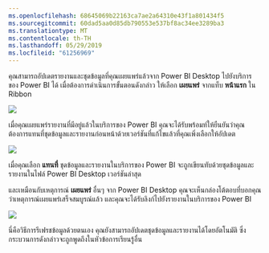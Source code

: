 ```yaml
---
ms.openlocfilehash: 68645069b22163ca7ae2a64310e43f1a801434f5
ms.sourcegitcommit: 60dad5aa0d85db790553e537bf8ac34ee3289ba3
ms.translationtype: MT
ms.contentlocale: th-TH
ms.lasthandoff: 05/29/2019
ms.locfileid: "61256969"
---
```

คุณสามารถอัปเดตรายงานและชุดข้อมูลที่คุณเผยแพร่แล้วจาก Power BI Desktop ไปยังบริการของ Power BI ได้ เมื่อต้องการดำเนินการขั้นตอนดังกล่าว ให้เลือก **เผยแพร่** จากแท็บ **หน้าแรก** ใน Ribbon

![](media/4-5-manually-republish-reports/4-5_0.png)

เมื่อคุณเผยแพร่รายงานที่มีอยู่แล้วในบริการของ Power BI คุณจะได้รับพร้อมท์ให้ยืนยันว่าคุณต้องการแทนที่ชุดข้อมูลและรายงานก่อนหน้าด้วยเวอร์ชันที่แก้ไขแล้วที่คุณเพิ่งเลือกให้อัปเดต

![](media/4-5-manually-republish-reports/4-5_1.png)

เมื่อคุณเลือก **แทนที่** ชุดข้อมูลและรายงานในบริการของ Power BI จะถูกเขียนทับด้วยชุดข้อมูลและรายงานในไฟล์ Power BI Desktop เวอร์ชันล่าสุด

และเหมือนกับเหตุการณ์ **เผยแพร่** อื่นๆ จาก Power BI Desktop คุณจะเห็นกล่องโต้ตอบที่บอกคุณว่าเหตุการณ์เผยแพร่เสร็จสมบูรณ์แล้ว และคุณจะได้รับลิงก์ไปยังรายงานในบริการของ Power BI

![](media/4-5-manually-republish-reports/4-5_2.png)

นี่คือวิธีการรีเฟรชข้อมูลด้วยตนเอง คุณยังสามารถอัปเดตชุดข้อมูลและรายงานได้โดยอัตโนมัติ ซึ่งกระบวนการดังกล่าวจะถูกพูดถึงในหัวข้อการเรียนรู้อื่น

